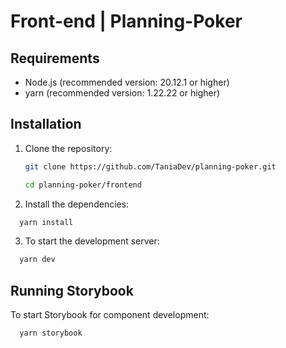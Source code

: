  # Front-end | Planning-Poker

## Requirements

- Node.js (recommended version: 20.12.1 or higher)
- yarn (recommended version: 1.22.22 or higher)

## Installation

1. Clone the repository:
   ```bash
   git clone https://github.com/TaniaDev/planning-poker.git

   cd planning-poker/frontend
   ```
2. Install the dependencies:
  ```bash
    yarn install
  ```
3. To start the development server:
  ```bash
    yarn dev
  ```

## Running Storybook
To start Storybook for component development:
```bash
  yarn storybook
```
